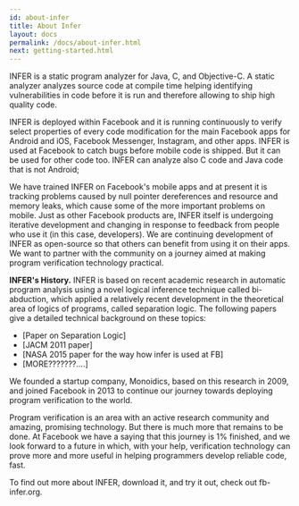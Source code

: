 ```yaml
---
id: about-infer
title: About Infer
layout: docs
permalink: /docs/about-infer.html
next: getting-started.html
---
```


INFER is a static program analyzer for Java, C, and Objective-C.  A static analyzer analyzes source code at compile time helping identifying vulnerabilities in code before it is run and therefore allowing to ship high quality code.

INFER is deployed within Facebook and it is running continuously to verify select properties of every code modification for the main Facebook apps for Android and iOS, Facebook Messenger, Instagram, and other apps.
INFER is used at Facebook to catch bugs before mobile code is shipped. But it can be used for other code too. INFER can analyze also C code and Java code that is not Android;

We have trained INFER on Facebook's mobile apps and at present it is tracking problems caused by null pointer dereferences and resource and memory leaks, which cause some of the more important problems on mobile. Just as other Facebook products are, INFER itself is undergoing iterative development and changing in response to feedback from people who use it (in this case, developers). We are continuing development of INFER as open-source so that others can benefit from using  it on their apps. We 
want to partner with the community on a journey aimed at making program verification technology practical.  
 

**INFER's History.**
INFER  is based on recent academic research in automatic program analysis using a novel logical inference technique called bi-abduction, which applied a relatively recent development in the theoretical area of logics of programs, called separation logic. 
The following papers give a detailed technical background on these topics:

- [Paper on Separation Logic] 
- [JACM 2011 paper]
- [NASA 2015 paper for the way how infer is used at FB]
- [MORE???????....]


We founded a startup company, Monoidics, based on this research in 2009, and joined Facebook in 2013 to continue our journey towards deploying program verification to the world.  

 Program verification is an area with an active research community and amazing, promising technology. But there is much more that remains to be done. At Facebook we have a saying that this journey is 1% finished, and we look forward to a future in which, with your help,  verification technology can prove more and more useful in helping programmers develop reliable code, fast.

To find out more about INFER, download it, and try it out, check out fb-infer.org.



